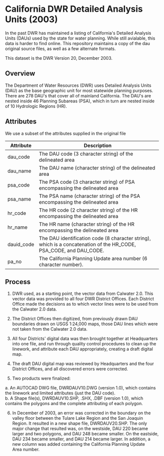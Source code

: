 # California DWR Detailed Analysis Units (2003)

In the past DWR has maintained a listing of California's Detailed
Analysis Units (DAUs) used by the state for water planning.  While
still avialable, this data is harder to find online.  This repository
maintains a copy of the dau original source files, as well as a few
alternate formats.

This dataset is the DWR Version 20, December 2003.

## Overview

The Department of Water Resources (DWR) uses Detailed Analysis Units (DAU) as 
the base geographic unit for most statewide planning purposes.  There are 278 
DAU's that cover all of mainland California.  The DAU's are nested inside 46 
Planning Subareas (PSA), which in turn are nested inside of 10 Hydrologic 
Regions (HR). 

## Attributes

We use a subset of the attributes supplied in the original file

Attribute | Description
--- | ---
dau_code | The DAU code (3 character string) of the delineated area
dau_name | The DAU name (character string) of the delineated area
psa_code |The PSA code (3 character string) of PSA encompassing the delineated area
psa_name | The PSA name (character string) of the PSA encompassing the delineated area
hr_code	 | The HR code (2 character string) of the HR encompassing the delineated area
hr_name	| The HR name (character string) of the HR encompassing the delineated area
dauid_code | The DAU identification code (8 character string), which is a concatenation of the HR_CODE, PSA_CODE, and DAU_CODE.   
pa_no | The California Planning Update area number (6 character number).


## Process

1.  DWR used, as a starting point, the vector data from Calwater 2.0.  This 
vector data was provided to all four DWR District Offices.  Each District 
Office made the decisions as to which vector lines were to be used from the 
Calwater 2.0 data.  

2.  The District Offices then digitized, from previously drawn DAU boundaries 
drawn on USGS 1:24,000 maps, those DAU lines which were not taken from the 
Calwater 2.0 data.  

3.  All four Districts' digital data was then brought together at Headquarters 
into one file, and run through quality control procedures to clean up the 
linework, and attribute each DAU appropriately, creating a draft digital map.  

4.  The draft DAU digital map was reviewed by Headquarters and the four 
District Offices, and all discovered errors were corrected.  

5.  Two products were finalized:

  a.  An AUTOCAD DWG file, DWRDAUV10.DWG (version 1.0), which contains the 
  linework and limited attributes (just the DAU code).  
  b.  A Shape file(s), DWRDAUV10.SHP, .SHX, .DBF (version 1.0), which 
  contains the polygons and the complete attributing of each polygon.  

6.  In December of 2003, an error was corrected in the boundary on the valley 
floor between the Tulare Lake Region and the San Joaquin Region.  It resulted
in a new shape file, DWRDAUV20.SHP.  The only major change that resulted was, 
on the westside, DAU 220 became larger and two polygons, and DAU 248 became 
smaller.  On the eastside, DAU 234 became smaller, and DAU 214 became larger. 
In addition, a new column was added containing the California Planning Update  
Area number.      





